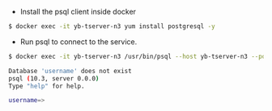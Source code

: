 -  Install the psql client inside docker

```{.sh .copy .separator-dollar}
$ docker exec -it yb-tserver-n3 yum install postgresql -y
```

- Run psql to connect to the service.

```{.sh .copy .separator-dollar}
$ docker exec -it yb-tserver-n3 /usr/bin/psql --host yb-tserver-n3 --port 5433
```

```sh
Database 'username' does not exist
psql (10.3, server 0.0.0)
Type "help" for help.

username=>
```

